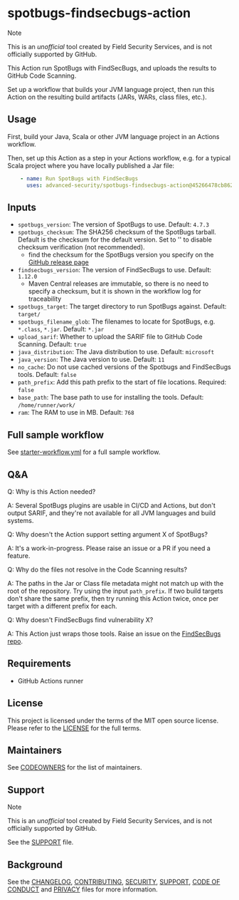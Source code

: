 # spotbugs-findsecbugs-action

> [!NOTE]
> This is an _unofficial_ tool created by Field Security Services, and is not officially supported by GitHub.

This Action run SpotBugs with FindSecBugs, and uploads the results to GitHub Code Scanning.

Set up a workflow that builds your JVM language project, then run this Action on the resulting build artifacts (JARs, WARs, class files, etc.).

## Usage

First, build your Java, Scala or other JVM language project in an Actions workflow.

Then, set up this Action as a step in your Actions workflow, e.g. for a typical Scala project where you have locally published a Jar file:

```yaml
    - name: Run SpotBugs with FindSecBugs
      uses: advanced-security/spotbugs-findsecbugs-action@45266478cb8627da923977dacd1fa413fdb616a5 # v1.0.6
```

## Inputs

* `spotbugs_version`: The version of SpotBugs to use. Default: `4.7.3`
* `spotbugs_checksum`: The SHA256 checksum of the SpotBugs tarball. Default is the checksum for the default version. Set to '' to disable checksum verification (not recommended).
  * find the checksum for the SpotBugs version you specify on the [GitHub release page](https://github.com/spotbugs/spotbugs/releases)
* `findsecbugs_version`: The version of FindSecBugs to use. Default: `1.12.0`
  * Maven Central releases are immutable, so there is no need to specify a checksum, but it is shown in the workflow log for traceability
* `spotbugs_target`: The target directory to run SpotBugs against. Default: `target/`
* `spotbugs_filename_glob`: The filenames to locate for SpotBugs, e.g. `*.class`, `*.jar`. Default: `*.jar`
* `upload_sarif`: Whether to upload the SARIF file to GitHub Code Scanning. Default: `true`
* `java_distribution`: The Java distribution to use. Default: `microsoft`
* `java_version`: The Java version to use. Default: `11`
* `no_cache`: Do not use cached versions of the Spotbugs and FindSecBugs tools. Default: `false`
* `path_prefix`: Add this path prefix to the start of file locations. Required: `false`
* `base_path`: The base path to use for installing the tools. Default: `/home/runner/work/`
* `ram`: The RAM to use in MB. Default: `768`

## Full sample workflow

See [starter-workflow.yml](starter-workflow.yml) for a full sample workflow.

## Q&A

Q: Why is this Action needed?

A: Several SpotBugs plugins are usable in CI/CD and Actions, but don't output SARIF, and they're not available for all JVM languages and build systems.

Q: Why doesn't the Action support setting argument X of SpotBugs?

A: It's a work-in-progress. Please raise an issue or a PR if you need a feature.

Q: Why do the files not resolve in the Code Scanning results?

A: The paths in the Jar or Class file metadata might not match up with the root of the repository. Try using the input `path_prefix`. If two build targets don't share the same prefix, then try running this Action twice, once per target with a different prefix for each.

Q: Why doesn't FindSecBugs find vulnerability X?

A: This Action just wraps those tools. Raise an issue on the [FindSecBugs repo](https://github.com/find-sec-bugs/find-sec-bugs/).

## Requirements

* GitHub Actions runner

## License

This project is licensed under the terms of the MIT open source license. Please refer to the [LICENSE](LICENSE) for the full terms.

## Maintainers

See [CODEOWNERS](CODEOWNERS) for the list of maintainers.

## Support

> [!NOTE]
> This is an _unofficial_ tool created by Field Security Services, and is not officially supported by GitHub.

See the [SUPPORT](SUPPORT.md) file.

## Background

See the [CHANGELOG](CHANGELOG.md), [CONTRIBUTING](CONTRIBUTING.md), [SECURITY](SECURITY.md), [SUPPORT](SUPPORT.md), [CODE OF CONDUCT](CODE_OF_CONDUCT.md) and [PRIVACY](PRIVACY.md) files for more information.
